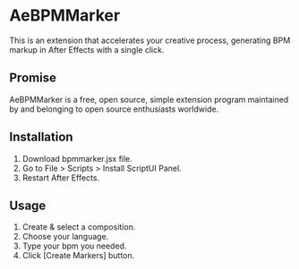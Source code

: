# AeBPMMarker
This is an extension that accelerates your creative process, generating BPM markup in After Effects with a single click.
## Promise
AeBPMMarker is a free, open source, simple extension program maintained by and belonging to open source enthusiasts worldwide.
## Installation
1. Download bpmmarker.jsx file.
2. Go to File > Scripts > Install ScriptUI Panel.
3. Restart After Effects.
## Usage
1. Create & select a composition.
2. Choose your language.
3. Type your bpm you needed.
4. Click [Create Markers] button.